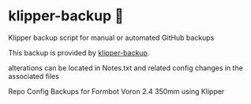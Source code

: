 # klipper-backup 💾 
Klipper backup script for manual or automated GitHub backups 

This backup is provided by [klipper-backup](https://github.com/Staubgeborener/klipper-backup).

alterations can be located in Notes.txt and related config changes in the associated files

Repo Config Backups  for Formbot Voron 2.4 350mm using Klipper
